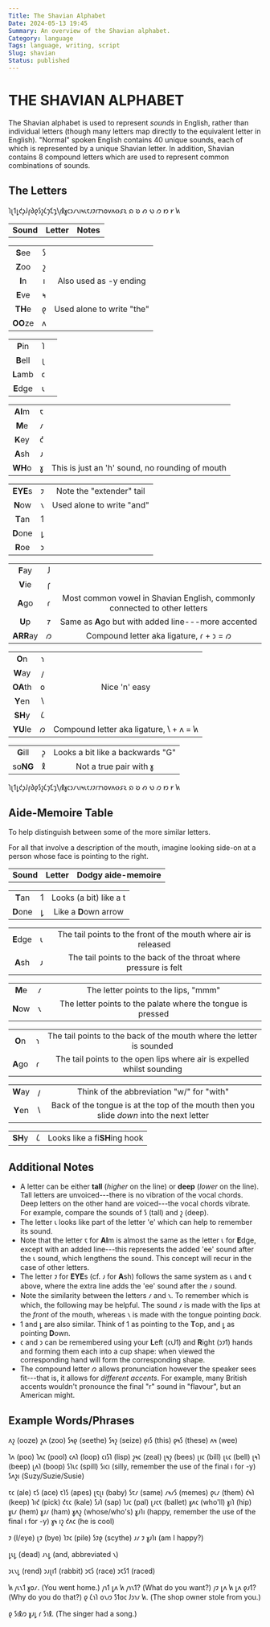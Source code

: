 ```yaml
---
Title: The Shavian Alphabet
Date: 2024-05-13 19:45
Summary: An overview of the Shavian alphabet.
Category: language
Tags: language, writing, script
Slug: shavian
Status: published
---
```


# THE SHAVIAN ALPHABET

The Shavian alphabet is used to represent *sounds* in English, rather than individual letters (though many letters map directly to the equivalent letter in English).  "Normal" spoken English contains 40 unique sounds, each of which is represented by a unique Shavian letter.  In addition, Shavian contains 8 compound letters which are used to represent common combinations of sounds.


## The Letters

𐑐𐑚𐑑𐑛𐑒𐑜𐑓𐑝𐑔𐑞𐑕𐑟𐑖𐑠𐑗𐑡𐑘𐑢𐑙𐑣𐑤𐑮𐑥𐑯𐑦𐑰𐑧𐑱𐑨𐑲𐑩𐑳𐑪𐑴𐑫𐑵𐑬𐑶𐑭𐑷 𐑸 𐑹 𐑺 𐑻 𐑼 𐑽 𐑾 𐑿

| | | |
| :---: | :---: | :---: |
| **Sound** | **Letter** | **Notes** |

| | | |
| :---: | :---: | :---: |
| **S**ee  | 𐑕 | |
| **Z**oo  | 𐑟 | |
| **I**n   | 𐑦 | Also used as -y ending |
| **E**ve  | 𐑰 | |
|**TH**e   | 𐑞 | Used alone to write "the" |
| **OO**ze | 𐑵 | |

| | | |
| :---: | :---: | :---: |
| **P**in  | 𐑐 | |
| **B**ell | 𐑚 | |
| **L**amb | 𐑤 | |
| **E**dge | 𐑧 | |

| | | |
| :---: | :---: | :---: |
| **AI**m | 𐑱 | |
| **M**e  | 𐑥 | |
| **K**ey | 𐑒 | |
| **A**sh | 𐑨 | |
| **WH**o | 𐑣 | This is just an 'h' sound, no rounding of mouth |

| | | |
| :---: | :---: | :---: |
| **EYE**s | 𐑲 | Note the "extender" tail |
| **N**ow  | 𐑯 | Used alone to write "and" |
| **T**an  | 𐑑 | |
| **D**one | 𐑛 | |
| **R**oe  | 𐑮 | |

| | | |
| :---: | :---: | :---: |
| **F**ay   | 𐑓 | |
| **V**ie   | 𐑝 | |
| **A**go   | 𐑩 | Most common vowel in Shavian English, commonly connected to other letters |
| **U**p    | 𐑳 | Same as **A**go but with added line---more accented |
| **ARR**ay | 𐑼 | Compound letter aka ligature, 𐑩 + 𐑮 = 𐑼 |


| | | |
| :---: | :---: | :---: |
| **O**n   | 𐑪 | |
| **W**ay  | 𐑢 | |
| **OA**th | 𐑴 | Nice 'n' easy |
| **Y**en  | 𐑘 | |
| **SH**y  | 𐑖 | |
| **YU**le | 𐑼 | Compound letter aka ligature, 𐑘 + 𐑵 = 𐑿 |


| | | |
| :---: | :---: | :---: |
| **G**ill | 𐑜 | Looks a bit like a backwards "G" |
| so**NG** | 𐑙 | Not a true pair with 𐑣 |

𐑐𐑚𐑑𐑛𐑒𐑜𐑓𐑝𐑔𐑞𐑕𐑟𐑖𐑠𐑗𐑡𐑘𐑢𐑙𐑣𐑤𐑮𐑥𐑯𐑦𐑰𐑧𐑱𐑨𐑲𐑩𐑳𐑪𐑴𐑫𐑵𐑬𐑶𐑭𐑷 𐑸 𐑹 𐑺 𐑻 𐑼 𐑽 𐑾 𐑿


## Aide-Memoire Table

To help distinguish between some of the more similar letters.

For all that involve a description of the mouth, imagine looking side-on at a person whose face is pointing to the right.

| | | |
| :---: | :---: | :---: |
| **Sound** | **Letter** | **Dodgy aide-memoire** |

| | | |
| :---: | :---: | :---: |
| **T**an | 𐑑 | Looks (a bit) like a t |
| **D**one | 𐑛 | Like a **D**own arrow |

| | | |
| :---: | :---: | :---: |
| **E**dge | 𐑧 | The tail points to the front of the mouth where air is released |
| **A**sh | 𐑨 | The tail points to the back of the throat where pressure is felt |

| | | |
| :---: | :---: | :---: |
| **M**e | 𐑥 | The letter points to the lips, "mmm" |
| **N**ow | 𐑯 | The letter points to the palate where the tongue is pressed  |


| | | |
| :---: | :---: | :---: |
| **O**n | 𐑪 | The tail points to the back of the mouth where the letter is sounded |
| **A**go | 𐑩 | The tail points to the open lips where air is expelled whilst sounding |

| | | |
| :---: | :---: | :---: |
| **W**ay | 𐑢 | Think of the abbreviation "w/" for "with" |
| **Y**en | 𐑘 | Back of the tongue is at the top of the mouth then you slide *down* into the next letter |

| | | |
| :---: | :---: | :---: |
| **SH**y | 𐑖 | Looks like a fi**SH**ing hook |


## Additional Notes

* A letter can be either **tall** (*higher* on the line) or **deep** (*lower* on the line).  Tall letters are unvoiced---there is no vibration of the vocal chords.  Deep letters on the other hand are voiced---the vocal chords vibrate. For example, compare the sounds of 𐑕 (tall) and 𐑟 (deep).
* The letter 𐑧 looks like part of the letter 'e' which can help to remember its sound.
* Note that the letter 𐑱 for **AI**m is almost the same as the letter 𐑧 for **E**dge, except with an added line---this represents the added 'ee' sound after the 𐑧 sound, which lengthens the sound.  This concept will recur in the case of other letters.
* The letter 𐑲 for **EYE**s (cf. 𐑨 for **A**sh) follows the same system as 𐑧 and 𐑱 above, where the extra line adds the 'ee' sound after the 𐑨 sound.
* Note the similarity between the letters 𐑥 and 𐑯.  To remember which is which, the following may be helpful.  The sound 𐑥 is made with the lips at the *front* of the mouth, whereas 𐑯 is made with the tongue pointing *back*.
* 𐑑 and 𐑛 are also similar.  Think of 𐑑 as pointing to the **T**op, and 𐑛 as pointing **D**own.
* 𐑤 and 𐑮 can be remembered using your **L**eft (𐑤𐑧𐑓𐑑) and **R**ight (𐑮𐑲𐑑) hands and forming them each into a cup shape: when viewed the corresponding hand will form the corresponding shape.
* The compound letter 𐑼 allows pronunciation however the speaker sees fit---that is, it allows for *different accents*.  For example, many British accents wouldn't pronounce the final "r" sound in "flavour", but an American might.


## Example Words/Phrases

𐑵𐑟 (ooze)
𐑟𐑵 (zoo)
𐑕𐑰𐑞 (seethe)
𐑕𐑰𐑟 (seize)
𐑞𐑦𐑕 (this)
𐑞𐑰𐑕 (these)
𐑵𐑰 (wee)

𐑐𐑵 (poo)
𐑐𐑵𐑤 (pool)
𐑤𐑵𐑐 (loop)
𐑤𐑦𐑕𐑐 (lisp)
𐑟𐑰𐑤 (zeal)
𐑚𐑰𐑟 (bees)
𐑚𐑦𐑤 (bill)
𐑚𐑧𐑤 (bell)
𐑚𐑰𐑐 (beep)
𐑚𐑵𐑐 (boop)
𐑕𐑐𐑧𐑤 (spill)
𐑕𐑦𐑤𐑦 (silly, remember the use of the final 𐑦 for -y)
𐑕𐑵𐑟𐑦 (Suzy/Suzie/Susie)

𐑱𐑤 (ale)
𐑱𐑕 (ace)
𐑱𐑐𐑕 (apes)
𐑚𐑱𐑚𐑦 (baby)
𐑕𐑱𐑥 (same)
𐑥𐑰𐑥𐑕 (memes)
𐑞𐑧𐑥 (them)
𐑒𐑰𐑐 (keep)
𐑐𐑦𐑒 (pick)
𐑒𐑱𐑤 (kale)
𐑕𐑨𐑐 (sap)
𐑐𐑨𐑤 (pal)
𐑚𐑨𐑤𐑱 (ballet)
𐑣𐑵𐑤 (who'll)
𐑣𐑦𐑐 (hip)
𐑣𐑧𐑥 (hem)
𐑣𐑨𐑥 (ham)
𐑣𐑵𐑟 (whose/who's)
𐑣𐑨𐑐𐑦 (happy, remember the use of the final 𐑦 for -y)
𐑣𐑰 𐑦𐑟 𐑒𐑵𐑤 (he is cool)

𐑲 (I/eye)
𐑚𐑲 (bye)
𐑐𐑲𐑤 (pile)
𐑕𐑲𐑞 (scythe)
𐑨𐑥 𐑲 𐑣𐑨𐑐𐑦 (am I happy?)

𐑛𐑧𐑛 (dead)
𐑨𐑯𐑛 (and, abbreviated 𐑯)

𐑮𐑧𐑯𐑛 (rend)
𐑮𐑨𐑚𐑦𐑑 (rabbit)
𐑮𐑱𐑕 (race)
𐑮𐑱𐑕𐑑 (raced)

𐑿 𐑢𐑧𐑯𐑑 𐑣𐑴𐑥. (You went home.)
𐑢𐑪𐑑 𐑛𐑵 𐑿 𐑢𐑪𐑯𐑑? (What do you want?)
𐑢𐑲 𐑛𐑵 𐑿 𐑛𐑵 𐑞𐑨𐑑? (Why do you do that?)
𐑞 𐑖𐑪𐑐 𐑴𐑯𐑼 𐑕𐑑𐑴𐑤 𐑓𐑮𐑪𐑥 𐑿. (The shop owner stole from you.)

𐑞 𐑕𐑦𐑙𐑼 𐑣𐑨𐑛 𐑩 𐑕𐑪𐑙. (The singer had a song.)
